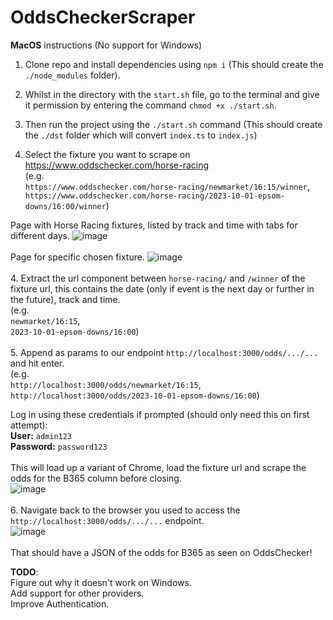 # OddsCheckerScraper
**MacOS** instructions (No support for Windows)

1. Clone repo and install dependencies using `npm i` (This should create the `./node_modules` folder).
2. Whilst in the directory with the `start.sh` file, go to the terminal and give it permission by entering the command `chmod +x ./start.sh`.
3. Then run the project using the `./start.sh` command (This should create the `./dst` folder which will convert `index.ts` to `index.js`)

4. Select the fixture you want to scrape on https://www.oddschecker.com/horse-racing \
(e.g. \
`https://www.oddschecker.com/horse-racing/newmarket/16:15/winner`,\
`https://www.oddschecker.com/horse-racing/2023-10-01-epsom-downs/16:00/winner`)

Page with Horse Racing fixtures, listed by track and time with tabs for different days.
![image](https://github.com/AbishakeSrithar/OddsCheckerScraper/assets/67220345/9b705211-942f-480c-ab83-20ef6b9acc97)\
\
Page for specific chosen fixture.
![image](https://github.com/AbishakeSrithar/OddsCheckerScraper/assets/67220345/a2f1cdd3-1a43-4076-a9c6-bbf499ddb297)\
\
4. Extract the url component between `horse-racing/` and `/winner` of the fixture url, this contains the date (only if event is the next day or further in the future), track and time.\
(e.g. \
`newmarket/16:15`,\
`2023-10-01-epsom-downs/16:00`)\
\
5. Append as params to our endpoint `http://localhost:3000/odds/.../...` and hit enter.\
(e.g. \
`http://localhost:3000/odds/newmarket/16:15`,\
`http://localhost:3000/odds/2023-10-01-epsom-downs/16:00`)

Log in using these credentials if prompted (should only need this on first attempt):\
**User:** `admin123`\
**Password:** `password123`\
\
This will load up a variant of Chrome, load the fixture url and scrape the odds for the B365 column before closing.\
![image](https://github.com/AbishakeSrithar/OddsCheckerScraper/assets/67220345/67001313-8f88-4518-a8d0-1c83698f8b02)\
\
6. Navigate back to the browser you used to access the `http://localhost:3000/odds/.../...` endpoint.\
![image](https://github.com/AbishakeSrithar/OddsCheckerScraper/assets/67220345/b123f4f9-c016-44b9-9a9d-78d8707f5c98)\
\
That should have a JSON of the odds for B365 as seen on OddsChecker!

**TODO**:\
Figure out why it doesn't work on Windows.\
Add support for other providers.\
Improve Authentication.

